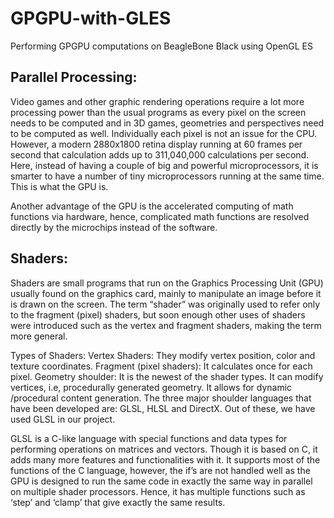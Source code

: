 # GPGPU-with-GLES
 Performing GPGPU computations on BeagleBone Black using OpenGL ES 

## Parallel Processing:
Video games and other graphic rendering operations require a lot more processing power than the usual programs as every pixel on the screen needs to be computed and in 3D games, geometries and perspectives need to be computed as well. Individually each pixel is not an issue for the CPU. However, a modern 2880x1800 retina display running at 60 frames per second that calculation adds up to 311,040,000 calculations per second. Here, instead of having a couple of big and powerful microprocessors, it is smarter to have a number of tiny microprocessors running at the same time. This is what the GPU is. 

Another advantage of the GPU is the accelerated computing of math functions via hardware, hence, complicated math functions are resolved directly by the microchips instead of the software. 

## Shaders:
Shaders are small programs that run on the Graphics Processing Unit (GPU) usually found on the graphics card, mainly to manipulate an image before it is drawn on the screen. The term “shader” was originally used to refer only to the fragment (pixel) shaders, but soon enough other uses of shaders were introduced such as the vertex and fragment shaders, making the term more general.

Types of Shaders:
Vertex Shaders: They modify vertex position, color and texture coordinates.
Fragment (pixel shaders): It calculates once for each pixel.
Geometry shoulder: It is the newest of the shader types. It can modify vertices, i.e, procedurally generated geometry. It allows for dynamic /procedural content generation.
The three major shoulder languages that have been developed are: GLSL, HLSL and DirectX. Out of these, we have used GLSL in our project.

GLSL is a C-like language with special functions and data types for performing operations on matrices and vectors. Though it is based on C, it adds many more features and functionalities with it. It supports most of the functions of the C language, however, the if’s are not handled well as the GPU is designed to run the same code in exactly the same way in parallel on multiple shader processors. Hence, it has multiple functions such as ‘step’ and ‘clamp’ that give exactly the same results. 

